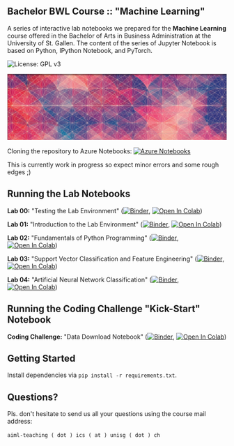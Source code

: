 ## Bachelor BWL Course :: "Machine Learning"

A series of interactive lab notebooks we prepared for the **Machine Learning** course offered in the Bachelor of Arts in Business Administration at the University of St. Gallen. The content of the series of Jupyter Notebook is based on Python, IPython Notebook, and PyTorch.

![License: GPL v3](https://img.shields.io/badge/License-GPLv3-blue.svg)

![Course Banner](https://github.com/GitiHubi/courseML/blob/master/banner.png)

Cloning the repository to Azure Notebooks: [![Azure Notebooks](https://notebooks.azure.com/launch.png)](https://notebooks.azure.com/import/gh/GitiHubi/courseML)

This is currently work in progress so expect minor errors and some rough edges ;)

## Running the Lab Notebooks

**Lab 00:** "Testing the Lab Environment" ([![Binder](https://mybinder.org/badge_logo.svg)](https://mybinder.org/v2/gh/GitiHubi/courseML/master?filepath=lab_00%2Fml_lab_00.ipynb), [![Open In Colab](https://colab.research.google.com/assets/colab-badge.svg)](https://colab.research.google.com/github/GitiHubi/courseML/blob/master/lab_00/ml_lab_00.ipynb))

**Lab 01:** "Introduction to the Lab Environment" ([![Binder](https://mybinder.org/badge_logo.svg)](https://mybinder.org/v2/gh/GitiHubi/courseML/master?filepath=lab_01%2Fml_lab_01.ipynb), [![Open In Colab](https://colab.research.google.com/assets/colab-badge.svg)](https://colab.research.google.com/github/GitiHubi/courseML/blob/master/lab_01/ml_colab_01.ipynb))

**Lab 02:** "Fundamentals of Python Programming" ([![Binder](https://mybinder.org/badge_logo.svg)](https://mybinder.org/v2/gh/GitiHubi/courseML/master?filepath=lab_02%2Fml_lab_02.ipynb), [![Open In Colab](https://colab.research.google.com/assets/colab-badge.svg)](https://colab.research.google.com/github/GitiHubi/courseML/blob/master/lab_02/ml_colab_02.ipynb))

**Lab 03:** "Support Vector Classification and Feature Engineering" ([![Binder](https://mybinder.org/badge_logo.svg)](https://mybinder.org/v2/gh/GitiHubi/courseML/master?filepath=lab_03%2Fml_lab_03.ipynb), [![Open In Colab](https://colab.research.google.com/assets/colab-badge.svg)](https://colab.research.google.com/github/GitiHubi/courseML/blob/master/lab_03/ml_colab_03.ipynb))

**Lab 04:** "Artificial Neural Network Classification" ([![Binder](https://mybinder.org/badge_logo.svg)](https://mybinder.org/v2/gh/GitiHubi/courseML/master?filepath=lab_04%2Fml_lab_04.ipynb), [![Open In Colab](https://colab.research.google.com/assets/colab-badge.svg)](https://colab.research.google.com/github/GitiHubi/courseML/blob/master/lab_04/ml_colab_04.ipynb))

## Running the Coding Challenge "Kick-Start" Notebook

**Coding Challenge:** "Data Download Notebook" ([![Binder](https://mybinder.org/badge_logo.svg)](https://mybinder.org/v2/gh/GitiHubi/courseML/master?filepath=challenge%2Faiml_challenge_kickstart.ipynb), [![Open In Colab](https://colab.research.google.com/assets/colab-badge.svg)](https://colab.research.google.com/github/GitiHubi/courseML/blob/master/challenge/aiml_challenge_kickstart.ipynb))

<!--- to be ignored -->

## Getting Started

Install dependencies via `pip install -r requirements.txt`.

## Questions?

Pls. don't hesitate to send us all your questions using the course mail address: 

`aiml-teaching ( dot ) ics ( at ) unisg ( dot ) ch`  

